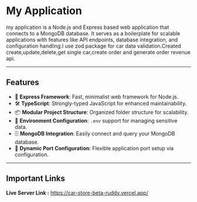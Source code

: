 # **My Application**
my application is a Node.js and Express based web application that connects to a MongoDB database. It serves as a boilerplate for scalable applications with features like API endpoints, database integration, and configuration handling.I use zod package for car data validation.Created create,update,delete,get single car,create order and generate order revenue api.

---

## **Features**
- 🌟 **Express Framework**: Fast, minimalist web framework for Node.js.
- 🛠️ **TypeScript**: Strongly-typed JavaScript for enhanced maintainability.
- 📦 **Modular Project Structure**: Organized folder structure for scalability.
- 📑 **Environment Configuration**: `.env` support for managing sensitive data.
- 🗄️ **MongoDB Integration**: Easily connect and query your MongoDB database.
- 📡 **Dynamic Port Configuration**: Flexible application port setup via configuration.

---

## **Important Links**


**Live Server Link :** https://car-store-beta-ruddy.vercel.app/

